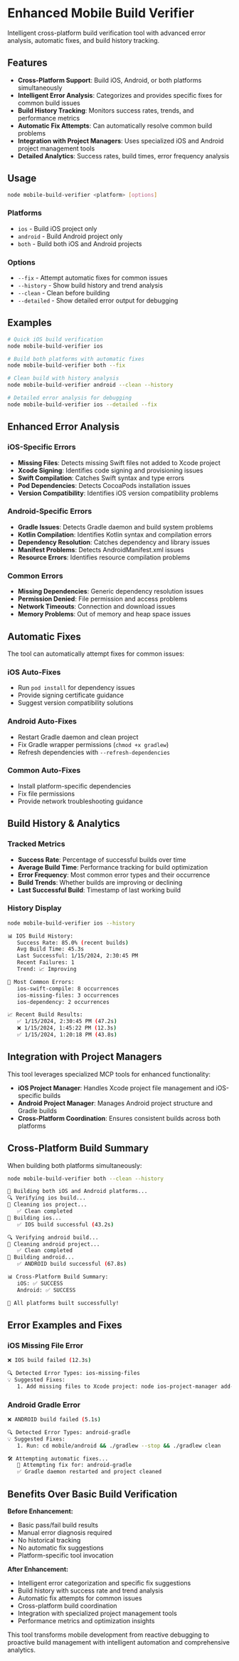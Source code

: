 # Enhanced Mobile Build Verifier

Intelligent cross-platform build verification tool with advanced error analysis, automatic fixes, and build history tracking.

## Features

- **Cross-Platform Support**: Build iOS, Android, or both platforms simultaneously
- **Intelligent Error Analysis**: Categorizes and provides specific fixes for common build issues
- **Build History Tracking**: Monitors success rates, trends, and performance metrics
- **Automatic Fix Attempts**: Can automatically resolve common build problems
- **Integration with Project Managers**: Uses specialized iOS and Android project management tools
- **Detailed Analytics**: Success rates, build times, error frequency analysis

## Usage

```bash
node mobile-build-verifier <platform> [options]
```

### Platforms
- `ios` - Build iOS project only
- `android` - Build Android project only  
- `both` - Build both iOS and Android projects

### Options
- `--fix` - Attempt automatic fixes for common issues
- `--history` - Show build history and trend analysis
- `--clean` - Clean before building
- `--detailed` - Show detailed error output for debugging

## Examples

```bash
# Quick iOS build verification
node mobile-build-verifier ios

# Build both platforms with automatic fixes
node mobile-build-verifier both --fix

# Clean build with history analysis
node mobile-build-verifier android --clean --history

# Detailed error analysis for debugging
node mobile-build-verifier ios --detailed --fix
```

## Enhanced Error Analysis

### iOS-Specific Errors
- **Missing Files**: Detects missing Swift files not added to Xcode project
- **Xcode Signing**: Identifies code signing and provisioning issues
- **Swift Compilation**: Catches Swift syntax and type errors
- **Pod Dependencies**: Detects CocoaPods installation issues
- **Version Compatibility**: Identifies iOS version compatibility problems

### Android-Specific Errors
- **Gradle Issues**: Detects Gradle daemon and build system problems
- **Kotlin Compilation**: Identifies Kotlin syntax and compilation errors
- **Dependency Resolution**: Catches dependency and library issues
- **Manifest Problems**: Detects AndroidManifest.xml issues
- **Resource Errors**: Identifies resource compilation problems

### Common Errors
- **Missing Dependencies**: Generic dependency resolution issues
- **Permission Denied**: File permission and access problems
- **Network Timeouts**: Connection and download issues
- **Memory Problems**: Out of memory and heap space issues

## Automatic Fixes

The tool can automatically attempt fixes for common issues:

### iOS Auto-Fixes
- Run `pod install` for dependency issues
- Provide signing certificate guidance
- Suggest version compatibility solutions

### Android Auto-Fixes
- Restart Gradle daemon and clean project
- Fix Gradle wrapper permissions (`chmod +x gradlew`)
- Refresh dependencies with `--refresh-dependencies`

### Common Auto-Fixes
- Install platform-specific dependencies
- Fix file permissions
- Provide network troubleshooting guidance

## Build History & Analytics

### Tracked Metrics
- **Success Rate**: Percentage of successful builds over time
- **Average Build Time**: Performance tracking for build optimization
- **Error Frequency**: Most common error types and their occurrence
- **Build Trends**: Whether builds are improving or declining
- **Last Successful Build**: Timestamp of last working build

### History Display
```bash
node mobile-build-verifier ios --history

📊 IOS Build History:
   Success Rate: 85.0% (recent builds)
   Avg Build Time: 45.3s
   Last Successful: 1/15/2024, 2:30:45 PM
   Recent Failures: 1
   Trend: 📈 Improving

🚨 Most Common Errors:
   ios-swift-compile: 8 occurrences
   ios-missing-files: 3 occurrences
   ios-dependency: 2 occurrences

📈 Recent Build Results:
   ✅ 1/15/2024, 2:30:45 PM (47.2s)
   ❌ 1/15/2024, 1:45:22 PM (12.3s)
   ✅ 1/15/2024, 1:20:18 PM (43.8s)
```

## Integration with Project Managers

This tool leverages specialized MCP tools for enhanced functionality:

- **iOS Project Manager**: Handles Xcode project file management and iOS-specific builds
- **Android Project Manager**: Manages Android project structure and Gradle builds
- **Cross-Platform Coordination**: Ensures consistent builds across both platforms

## Cross-Platform Build Summary

When building both platforms simultaneously:

```bash
node mobile-build-verifier both --clean --history

🔄 Building both iOS and Android platforms...
🔍 Verifying ios build...
🧹 Cleaning ios project...
   ✅ Clean completed
🔨 Building ios...
   ✅ IOS build successful (43.2s)

🔍 Verifying android build...  
🧹 Cleaning android project...
   ✅ Clean completed
🔨 Building android...
   ✅ ANDROID build successful (67.8s)

📊 Cross-Platform Build Summary:
   iOS: ✅ SUCCESS
   Android: ✅ SUCCESS

🎉 All platforms built successfully!
```

## Error Examples and Fixes

### iOS Missing File Error
```bash
❌ IOS build failed (12.3s)

🔍 Detected Error Types: ios-missing-files
💡 Suggested Fixes:
   1. Add missing files to Xcode project: node ios-project-manager add-file <filepath> <group>
```

### Android Gradle Error  
```bash
❌ ANDROID build failed (5.1s)

🔍 Detected Error Types: android-gradle
💡 Suggested Fixes:
   1. Run: cd mobile/android && ./gradlew --stop && ./gradlew clean

🛠️ Attempting automatic fixes...
   🔧 Attempting fix for: android-gradle
   ✅ Gradle daemon restarted and project cleaned
```

## Benefits Over Basic Build Verification

**Before Enhancement:**
- Basic pass/fail build results
- Manual error diagnosis required
- No historical tracking
- No automatic fix suggestions
- Platform-specific tool invocation

**After Enhancement:**  
- Intelligent error categorization and specific fix suggestions
- Build history with success rate and trend analysis
- Automatic fix attempts for common issues
- Cross-platform build coordination
- Integration with specialized project management tools
- Performance metrics and optimization insights

This tool transforms mobile development from reactive debugging to proactive build management with intelligent automation and comprehensive analytics.